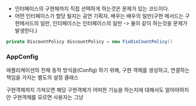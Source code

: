 
- 인터페이스의 구현체까지 직접 선택하게 하는것은 문제가 있는 코드이다.
- 어떤 인터페이스가 할당 될지는 공연 기획자, 배우는 배우의 일만(구현 메서드는 구현메서드의 일만, 인터페이스는 인터페이스의 일만 -> 둘이 같이 하는것을 문제가 발생한다.)

```java
private DiscountPolicy discountPolicy = new FixDisCountPolicy() 
```


### AppConfig  

애플리케이션의 전체 동작 방식을(Config) 하기 위해, 구현 객체를 생성하고, 연결하는 책임을 가지는 별도의 설정 클래스

구현객체까지 가져오면 해당 구현객체가 어떠한 기능을 하는지에 대해서도 알아야하지만
구현객체를 모르면 사용자는 그냥 